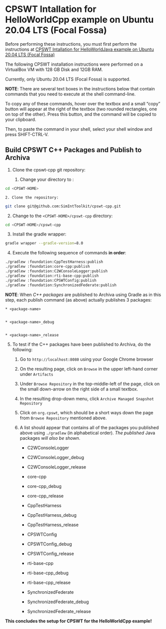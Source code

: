 <!-- CPSWT documentation master file, created by
sphinx-quickstart on Mon May 23 12:55:51 2022.
You can adapt this file completely to your liking, but it should at least
contain the root `toctree` directive. -->
# CPSWT Intallation for HelloWorldCpp example on Ubuntu 20.04 LTS (Focal Fossa)

Before performing these instructions, you must first perform the instructions at
[CPSWT Intallation for HelloWorldJava example on Ubuntu 20.04 LTS (Focal Fossa)](https://github.com/SimIntToolkit/cpswt-core/blob/develop/examples/HelloWorldJava/UbuntuFocalInstall/ubuntuFocalInstall.md)

The following CPSWT installation instructions were performed on a VirtualBox VM with 128 GB Disk and 12GB RAM.

Currently, only Ubuntu 20.04 LTS (Focal Fossa) is supported.

**NOTE**: There are several text boxes in the instructions below that contain commands that you need to execute at the shell command-line.

To copy any of these commands, hover over the textbox and a small “copy” button will appear at the right of the textbox
(two rounded rectangles, one on top of the other).  Press this button, and the command will be copied to your
clipboard.

Then, to paste the command in your shell, select your shell window and press SHIFT-CTRL-V.

## Build CPSWT C++ Packages and Publish to Archiva


1. Clone the cpswt-cpp git repository:


    1. Change your directory to <CPSWT-HOME>:

```bash
cd <CPSWT-HOME>
```


    2. Clone the repository:

```bash
git clone git@github.com:SimIntToolkit/cpswt-cpp.git
```


2. Change to the `<CPSWT-HOME>/cpswt-cpp` directory:

```bash
cd <CPSWT-HOME>/cpswt-cpp
```


3. Install the gradle wrapper:

```bash
gradle wrapper --gradle-version=8.0
```


4. Execute the following sequence of commands **in order**:

```bash
./gradlew :foundation:CppTestHarness:publish
./gradlew :foundation:core-cpp:publish
./gradlew :foundation:C2WConsoleLogger:publish
./gradlew :foundation:rti-base-cpp:publish
./gradlew :foundation:CPSWTConfig:publish
./gradlew :foundation:SynchronizedFederate:publish
```

**NOTE**: When *C++ packages* are published to Archiva using Gradle as in this step, each publish command (as above) actually publishes 3 packages:


    * <package-name>


    * <package-name>_debug


    * <package-name>_release


5. To test if the C++ packages have been published to Archiva, do the following:


    1. Go to `http://localhost:8080` using your Google Chrome browser


    2. On the resulting page, click on `Browse` in the upper left-hand corner under `Artifacts`


    3. Under `Browse Repository` in the top-middle-left of the page, click on the small down-arrow on the right side of a small textbox.


    4. In the resulting drop-down menu, click `Archive Managed Snapshot Repository`


    5. Click on `org.cpswt`, which should be a short ways down the page from `Browse Repository` mentioned above.


    6. A list should appear that contains all of the packages<cpp packages> you published above using `./gradlew` (in alphabetical order).
*The published* Java packages *will also be shown*.


        * C2WConsoleLogger


        * C2WConsoleLogger_debug


        * C2WConsoleLogger_release


        * core-cpp


        * core-cpp_debug


        * core-cpp_release


        * CppTestHarness


        * CppTestHarness_debug


        * CppTestHarness_release


        * CPSWTConfig


        * CPSWTConfig_debug


        * CPSWTConfig_release


        * rti-base-cpp


        * rti-base-cpp_debug


        * rti-base-cpp_release


        * SynchronizedFederate


        * SynchronizedFederate_debug


        * SynchronizedFederate_release


**This concludes the setup for CPSWT for the HelloWorldCpp example!**
